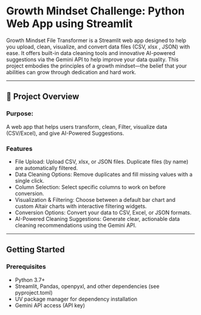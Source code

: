 <h1>Growth Mindset Challenge: Python Web App using Streamlit</h1>
<p>Growth Mindset File Transformer is a Streamlit web app designed to help you upload, clean, visualize, and convert data files (CSV, xlsx , JSON) with ease. It offers built-in data cleaning tools and innovative AI-powered suggestions via the Gemini API to help improve your data quality. This project embodies the principles of a growth mindset—the belief that your abilities can grow through dedication and hard work.
</p>
<hr>
<h2>📌 Project Overview</h2>
<h3>Purpose:</h3>
A web app that helps users transform, clean, Filter, visualize data (CSV/Excel), and give AI-Powered Suggestions.
<br>
<h3>Features</h3>
<ul>
  <li>File Upload:
Upload CSV, xlsx, or JSON files. Duplicate files (by name) are automatically filtered.</li>

<li>Data Cleaning Options:
Remove duplicates and fill missing values with a single click.</li>

<li>Column Selection:
Select specific columns to work on before conversion.</li>

<li>Visualization & Filtering:
Choose between a default bar chart and custom Altair charts with interactive filtering widgets.</li>

<li>Conversion Options:
Convert your data to CSV, Excel, or JSON formats.</li>

<li>AI-Powered Cleaning Suggestions:
Generate clear, actionable data cleaning recommendations using the Gemini API.</li>
</ul>
<hr>
<h2>Getting Started</h2>
<h3>Prerequisites</h3>
<ul>
  <li>Python 3.7+</li>
  <li>Streamlit, Pandas, openpyxl, and other dependencies (see pyproject.toml)</li>
  <li>UV package manager for dependency installation</li>
  <li>Gemini API access (API key)</li>
</ul>
</ul>
